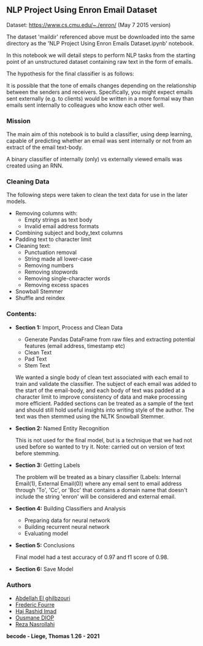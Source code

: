 ## NLP Project Using Enron Email Dataset

Dataset: https://www.cs.cmu.edu/~./enron/ (May 7 2015 version)

The dataset 'maildir' referenced above must be downloaded into the same directory as the 'NLP Project Using Enron Emails Dataset.ipynb' notebook.

In this notebook we will detail steps to perform NLP tasks from the starting point of an unstructured dataset containing raw text in the form of emails.

The hypothesis for the final classifier is as follows:

It is possible that the tone of emails changes depending on the relationship between the senders and receivers. Specifically, you might expect emails sent externally (e.g. to clients) would be written in a more formal way than emails sent internally to colleagues who know each other well. 


### Mission

The main aim of this notebook is to build a classifier, using deep learning, capable of predicting whether an email was sent internally or not from an extract of the email text-body.

A binary classifier of internally (only) vs externally viewed emails was created using an RNN.


### Cleaning Data

The following steps were taken to clean the text data for use in the later models.


- Removing columns with:
    - Empty strings as text body
    - Invalid email address formats
- Combining subject and body_text columns
- Padding text to character limit
- Cleaning text:
    - Punctuation removal
    - String made all lower-case
    - Removing numbers
    - Removing stopwords
    - Removing single-character words
    - Removing excess spaces
- Snowball Stemmer
- Shuffle and reindex

### Contents:

- <b>Section 1:</b> Import, Process and Clean Data
    - Generate Pandas DataFrame from raw files and extracting potential features (email address, timestamp etc)
    - Clean Text
    - Pad Text
    - Stem Text
    
    We wanted  a single body of clean text associated with each email to train and validate the classifier. The subject of each email was added to the start of the email-body, and each body of text was padded at a character limit to improve consistency of data and make processing more efficient. Padded sections can be treated as a sample of the text and should still hold useful insights into writing style of the author. The text was then stemmed using the NLTK Snowball Stemmer.


- <b>Section 2:</b> Named Entity Recognition


    This is not used for the final model, but is a technique that we had not used before so wanted to try it. Note: carried out on version of text before stemming.
- <b>Section 3:</b> Getting Labels

    The problem will be treated as a binary classifier (Labels: Internal Email(1), External Email(0)) where any email sent to email address through 'To', 'Cc', or 'Bcc' that contains a domain name that doesn't include the string 'enron' will be considered and external email.


- <b>Section 4:</b> Building Classifiers and Analysis
    - Preparing data for neural network
    - Building recurrent neural network
    - Evaluating model


- <b>Section 5:</b> Conclusions

    Final model had a test accuracy of 0.97 and f1 score of 0.98.
    
    
- <b>Section 6:</b> Save Model


### Authors

- [Abdellah El ghilbzouri](https://github.com/abdellahML)
- [Frederic Fourre](https://github.com/becodefred)
- [Haj Rashid Imad](https://github.com/hajrashidimad)
- [Ousmane DIOP](https://github.com/Nooreyni)
- [Reza Nasrollahi](https://github.com/RezaNasrollahi)

__becode - Liege, Thomas 1.26 - 2021__